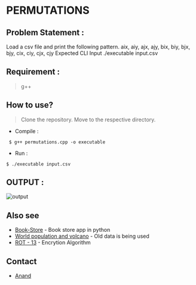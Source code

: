 
# PERMUTATIONS

## Problem Statement :
  Load a csv file and print the following pattern. 
  aix, aiy, ajx, ajy, bix, biy, bjx, bjy, cix, ciy, cjx, cjy Expected CLI Input
  ./executable input.csv
  
## Requirement : 
> g++

## How to use?
> Clone the repository.
> Move to the respective directory.
 - Compile :
 
 ``` $ g++ permutations.cpp -o executable```
 - Run :
  
 ``` $ ./executable input.csv ```
 
## OUTPUT :
  ![output](https://i.ibb.co/db2xRGK/img.png)

## Also see 

* [Book-Store](https://github.com/anandhere8/Book-Store) - Book store app in python
* [World population and volcano](https://github.com/anandhere8/World-Population-and-Usa-volcano-map) - Old data is being used
* [ROT - 13](https://github.com/anandhere8/ROT13) - Encrytion Algorithm

## Contact
* [Anand](https://www.linkedin.com/in/anand-kumar-ba90a4172/)
